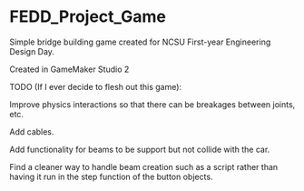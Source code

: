 # FEDD_Project_Game
Simple bridge building game created for NCSU First-year Engineering Design Day.

Created in GameMaker Studio 2

TODO (If I ever decide to flesh out this game):

Improve physics interactions so that there can be breakages between joints, etc.

Add cables.

Add functionality for beams to be support but not collide with the car.

Find a cleaner way to handle beam creation such as a script rather than having it run in the step function of the button objects.
